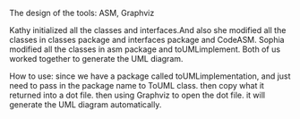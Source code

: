 The design of the tools: ASM, Graphviz

Kathy initialized all the classes and interfaces.And also she modified all the classes in classes package and interfaces package and CodeASM.
Sophia modified all the classes in asm package and toUMLimplement.
Both of us worked together to generate the UML diagram. 

How to use:
since we have a package called toUMLimplementation, and just need to pass in the package 
name to ToUML class. then copy what it returned into a dot file. 
then using Graphviz to open the dot file. it will generate the UML diagram automatically. 